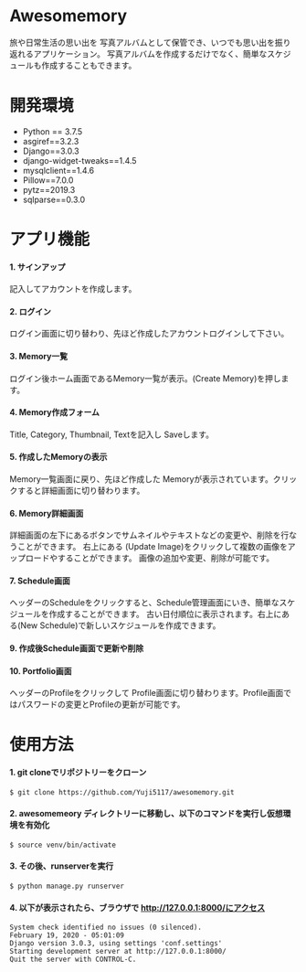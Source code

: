 # Awesomemory
旅や日常生活の思い出を 写真アルバムとして保管でき、いつでも思い出を振り返れるアプリケーション。
写真アルバムを作成するだけでなく、簡単なスケジュールも作成することもできます。

# 開発環境
- Python == 3.7.5
- asgiref==3.2.3
- Django==3.0.3
- django-widget-tweaks==1.4.5
- mysqlclient==1.4.6
- Pillow==7.0.0
- pytz==2019.3
- sqlparse==0.3.0

# アプリ機能
#### 1. サインアップ
記入してアカウントを作成します。
#### 2. ログイン
ログイン画面に切り替わり、先ほど作成したアカウントログインして下さい。
#### 3. Memory一覧
ログイン後ホーム画面であるMemory一覧が表示。(Create Memory)を押します。
#### 4. Memory作成フォーム
Title, Category, Thumbnail, Textを記入し Saveします。
#### 5. 作成したMemoryの表示
Memory一覧画面に戻り、先ほど作成した Memoryが表示されています。クリックすると詳細画面に切り替わります。
#### 6. Memory詳細画面
詳細画面の左下にあるボタンでサムネイルやテキストなどの変更や、削除を行なうことができます。
右上にある (Update Image)をクリックして複数の画像をアップロードやすることができます。
画像の追加や変更、削除が可能です。
#### 7. Schedule画面
ヘッダーのScheduleをクリックすると、Schedule管理画面にいき、簡単なスケジュールを作成することができます。
古い日付順位に表示されます。右上にある(New Schedule)で新しいスケジュールを作成できます。
#### 9. 作成後Schedule画面で更新や削除
#### 10. Portfolio画面
ヘッダーのProfileをクリックして Profile画面に切り替わります。Profile画面ではパスワードの変更とProfileの更新が可能です。

# 使用方法
#### 1. git cloneでリポジトリーをクローン
```
$ git clone https://github.com/Yuji5117/awesomemory.git
```
#### 2. awesomemeory ディレクトリーに移動し、以下のコマンドを実行し仮想環境を有効化
```
$ source venv/bin/activate
```
#### 3. その後、runserverを実行
```
$ python manage.py runserver
```
#### 4. 以下が表示されたら、ブラウザで http://127.0.0.1:8000/にアクセス
```
System check identified no issues (0 silenced).
February 19, 2020 - 05:01:09
Django version 3.0.3, using settings 'conf.settings'
Starting development server at http://127.0.0.1:8000/
Quit the server with CONTROL-C.
```



